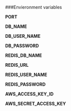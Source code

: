 ###Envieronment variables

**PORT**

**DB_NAME**

**DB_USER_NAME**

**DB_PASSWORD**

**REDIS_DB_NAME**

**REDIS_URL**

**REDIS_USER_NAME**

**REDIS_PASSWORD**


**AWS_ACCESS_KEY_ID**

**AWS_SECRET_ACCESS_KEY**
